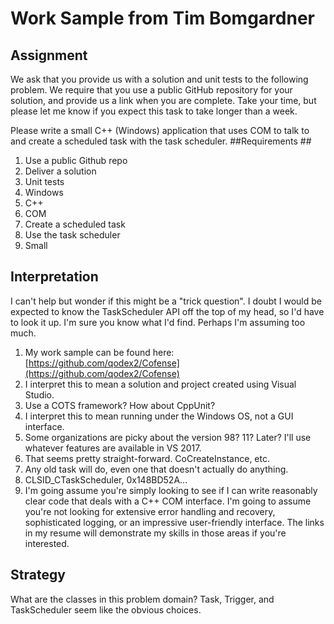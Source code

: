 # Work Sample from Tim Bomgardner
## Assignment ##
We ask that you provide us with a solution and unit tests to the following problem. We require that you use a public GitHub repository for your solution, and provide us a link when you are complete. Take your time, but please let me know if you expect this task to take longer than a week.

Please write a small C++ (Windows) application that uses COM to talk to and create a scheduled task with the task scheduler.
##Requirements ##
1. Use a public Github repo
1. Deliver a solution
1. Unit tests
1. Windows
1. C++
1. COM 
1. Create a scheduled task
1. Use the task scheduler
1. Small
## Interpretation ##
I can't help but wonder if this might be a "trick question".  I doubt I would be expected to know the TaskScheduler API off the top of my head, so I'd have to look it up. I'm sure you know what I'd find.  Perhaps I'm assuming too much.

1. My work sample can be found here: [https://github.com/qodex2/Cofense](https://github.com/qodex2/Cofense)
2. I interpret this to mean a solution and project created using Visual Studio.
3. Use a COTS framework?  How about CppUnit?
4. I interpret this to mean running under the Windows OS, not a GUI interface.
5. Some organizations are picky about the version 98? 11? Later?  I'll use whatever features are available in VS 2017.
6. That seems pretty straight-forward.  CoCreateInstance, etc.
7. Any old task will do, even one that doesn't actually do anything.
8. CLSID_CTaskScheduler, 0x148BD52A...
9. I'm going assume you're simply looking to see if I can write reasonably clear code that deals with a C++ COM interface.  I'm going to assume you're not looking for extensive error handling and recovery, sophisticated logging, or an impressive user-friendly interface.  The links in my resume will demonstrate my skills in those areas if you're interested.
## Strategy ##
What are the classes in this problem domain?  Task, Trigger, and TaskScheduler seem like the obvious choices.